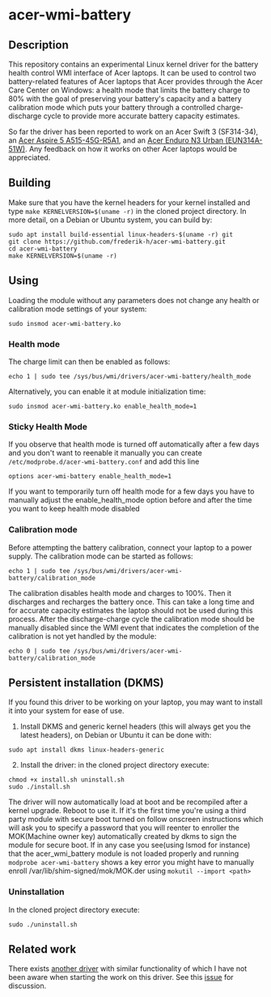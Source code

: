 # acer-wmi-battery

## Description

This repository contains an experimental Linux kernel driver for the
battery health control WMI interface of Acer laptops.  It can be used
to control two battery-related features of Acer laptops that Acer
provides through the Acer Care Center on Windows: a health mode that
limits the battery charge to 80% with the goal of preserving your
battery's capacity and a battery calibration mode which puts your
battery through a controlled charge-discharge cycle to provide more
accurate battery capacity estimates.

So far the driver has been reported to work on an Acer Swift 3
(SF314-34), an [Acer Aspire 5 A515-45G-R5A1](https://github.com/linrunner/TLP/issues/596#issuecomment-1146784888),
and an [Acer Enduro N3 Urban (EUN314A-51W)](https://github.com/frederik-h/acer-wmi-battery/issues/4).
Any feedback on how it works on other Acer laptops would be appreciated.

## Building

Make sure that you have the kernel headers for your kernel installed
and type `make KERNELVERSION=$(uname -r)` in the cloned project directory. In more detail,
on a Debian or Ubuntu system, you can build by:
```
sudo apt install build-essential linux-headers-$(uname -r) git
git clone https://github.com/frederik-h/acer-wmi-battery.git
cd acer-wmi-battery
make KERNELVERSION=$(uname -r)
```

## Using

Loading the module without any parameters does not
change any health or calibration mode settings of your system:

```
sudo insmod acer-wmi-battery.ko
```

### Health mode

The charge limit can then be enabled as follows:
```
echo 1 | sudo tee /sys/bus/wmi/drivers/acer-wmi-battery/health_mode
```

Alternatively, you can enable it at module initialization
time:
```
sudo insmod acer-wmi-battery.ko enable_health_mode=1
```

### Sticky Health Mode
If you observe that health mode is turned off automatically after
a few days and you don't want to reenable it manually you can create
`/etc/modprobe.d/acer-wmi-battery.conf`  and add this line
```
options acer-wmi-battery enable_health_mode=1
```
If you want to temporarily turn off health mode for a few days you
have to manually adjust the enable_health_mode option before and after
the time you want to keep health mode disabled

### Calibration mode

Before attempting the battery calibration, connect
your laptop to a power supply. The calibration mode
can be started as follows:
```
echo 1 | sudo tee /sys/bus/wmi/drivers/acer-wmi-battery/calibration_mode
```


The calibration disables health mode and charges
to 100%. Then it discharges and recharges the battery
once. This can take a long time and for accurate
capacity estimates the laptop should not be used
during this process. After the discharge-charge cycle
the calibration mode should be manually disabled
since the WMI event that indicates the completion
of the calibration is not yet handled by the module:
```
echo 0 | sudo tee /sys/bus/wmi/drivers/acer-wmi-battery/calibration_mode
```

## Persistent installation (DKMS)

If you found this driver to be working on your laptop, you may want to install it into your system for ease of use.

1) Install DKMS and generic kernel headers (this will always get you the latest headers), on Debian or Ubuntu it can be done with:

```
sudo apt install dkms linux-headers-generic
```

2) Install the driver: in the cloned project directory execute:

```
chmod +x install.sh uninstall.sh
sudo ./install.sh
```

The driver will now automatically load at boot and be recompiled after a kernel upgrade. Reboot to use it. If it's the first time you're using a third party module with secure boot turned on
follow onscreen instructions which will ask you to specify a password that you will reenter to
enroller the MOK(Machine owner key) automatically created by dkms to sign the module for secure
boot. If in any case you see(using lsmod for instance) that the acer_wmi_battery module is not
loaded properly and running `modprobe acer-wmi-battery` shows a key error you might have to
manually enroll /var/lib/shim-signed/mok/MOK.der using `mokutil --import <path>`

### Uninstallation
In the cloned project directory execute:

```
sudo ./uninstall.sh
```

## Related work

There exists [another driver](https://github.com/maxco2/acer-battery-wmi) with
similar functionality of which I have not been aware when starting the work
on this driver. See this [issue](https://github.com/frederik-h/acer-wmi-battery/issues/2) for discussion.
